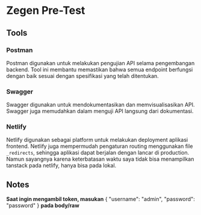 # Zegen Pre-Test
## Tools
### Postman
Postman digunakan untuk melakukan  pengujian API selama pengembangan backend. Tool ini membantu memastikan bahwa semua endpoint berfungsi dengan baik sesuai dengan spesifikasi yang telah ditentukan.
### Swagger
Swagger digunakan untuk mendokumentasikan dan memvisualisasikan API. Swagger juga memudahkan dalam menguji API langsung dari dokumentasi.
### Netlify
Netlify digunakan sebagai platform untuk melakukan deployment aplikasi frontend. Netlify juga mempermudah pengaturan routing menggunakan file `_redirects`, sehingga aplikasi dapat berjalan dengan lancar di production. Namun sayangnya karena keterbatasan waktu saya tidak bisa menampilkan tanstack pada netlify, hanya bisa pada lokal.


## Notes
**Saat ingin mengambil token, masukan**
{
  "username": "admin",
  "password": "password"
}
**pada body/raw**
